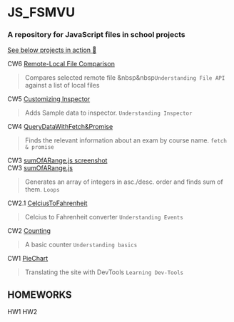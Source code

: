 # JS_FSMVU
<h3>A repository for JavaScript files in school projects</h3>

<a href="https://karakayafsm.github.io/JS_FSMVU/">See below projects in action 🚀 </a>

   CW6 [Remote-Local File Comparison](./CW6_checkEquality.html)
   
  > Compares selected remote file &nbsp&nbsp`Understanding File API`
  <br> against a list of local files

   CW5 [Customizing Inspector](./work/EloquentJS.html)
   
  > Adds Sample data to inspector. `Understanding Inspector`

   CW4 [QueryDataWithFetch&Promise](./cw4/fetch.html)
  > Finds the relevant information about an exam by course name. `fetch & promise`
  
   CW3 [sumOfARange.js screenshot](./sumOfARange.png)
   <br>
      CW3 [sumOfARange.js](./SumOfARange.js)
  > Generates an array of integers in asc./desc. order and finds sum of them. `Loops`

   CW2.1 [CelciusToFahrenheit](./celciusToFahrenheit.html)
  > Celcius to Fahrenheit converter `Understanding Events`
  
   CW2 [Counting](./Counting.html)
  > A basic counter `Understanding basics`
  
   CW1 [PieChart](./pieChart.png)
  > Translating the site with DevTools `Learning Dev-Tools`

  ## HOMEWORKS
  
  HW1
  HW2
